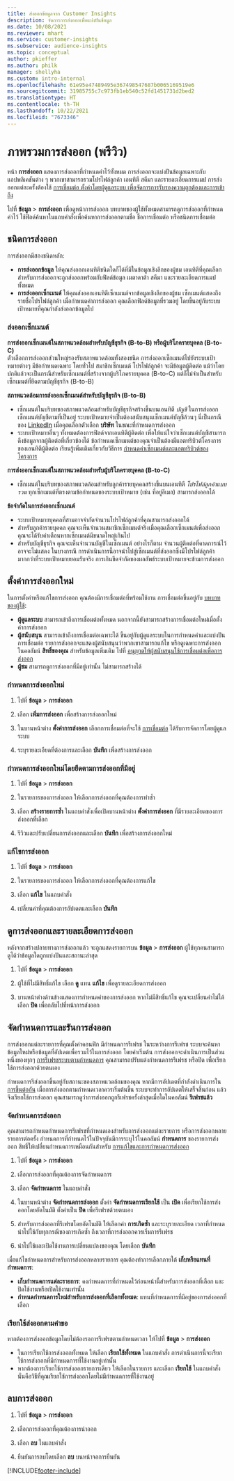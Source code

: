 ```yaml
---
title: ส่งออกข้อมูลจาก Customer Insights
description: จัดการการส่งออกเพื่อแบ่งปันข้อมูล
ms.date: 10/08/2021
ms.reviewer: mhart
ms.service: customer-insights
ms.subservice: audience-insights
ms.topic: conceptual
author: pkieffer
ms.author: philk
manager: shellyha
ms.custom: intro-internal
ms.openlocfilehash: 61e95e47489495e367498547687b0065169519e6
ms.sourcegitcommit: 31985755c7c973fb1eb540c52fd1451731d2bed2
ms.translationtype: HT
ms.contentlocale: th-TH
ms.lasthandoff: 10/22/2021
ms.locfileid: "7673346"
---
```

# <a name="exports-preview-overview"></a>ภาพรวมการส่งออก (พรีวิว)

หน้า **การส่งออก** แสดงการส่งออกที่กำหนดค่าไว้ทั้งหมด การส่งออกจะแบ่งปันข้อมูลเฉพาะกับแอปพลิเคชันต่าง ๆ พวกเขาสามารถรวมโปรไฟล์ลูกค้า เอนทิตี สคีมา และรายละเอียดการแมป การส่งออกแต่ละครั้งต้องใช้ [การเชื่อมต่อ ตั้งค่าโดยผู้ดูแลระบบ เพื่อจัดการการรับรองความถูกต้องและการเข้าถึง](connections.md)

ไปที่ **ข้อมูล** > **การส่งออก** เพื่อดูหน้าการส่งออก บทบาทของผู้ใช้ทั้งหมดสามารถดูการส่งออกที่กำหนดค่าไว้ ใช้ฟิลด์ค้นหาในแถบคำสั่งเพื่อค้นหาการส่งออกตามชื่อ ชื่อการเชื่อมต่อ หรือชนิดการเชื่อมต่อ

## <a name="export-types"></a>ชนิดการส่งออก

การส่งออกมีสองชนิดหลัก:  

- **การส่งออกข้อมูล** ให้คุณส่งออกเอนทิตีชนิดใดก็ได้ที่มีในข้อมูลเชิงลึกของผู้ชม เอนทิตีที่คุณเลือกสำหรับการส่งออกจะถูกส่งออกพร้อมกับฟิลด์ข้อมูล เมตาดาต้า สคีมา และรายละเอียดการแมปทั้งหมด 
- **การส่งออกเซ็กเมนต์** ให้คุณส่งออกเอนทิตีเซ็กเมนต์จากข้อมูลเชิงลึกของผู้ชม เซ็กเมนต์แสดงถึงรายชื่อโปรไฟล์ลูกค้า เมื่อกำหนดค่าการส่งออก คุณเลือกฟิลด์ข้อมูลที่รวมอยู่ โดยขึ้นอยู่กับระบบเป้าหมายที่คุณกำลังส่งออกข้อมูลไป 

### <a name="export-segments"></a>ส่งออกเซ็กเมนต์

**การส่งออกเซ็กเมนต์ในสภาพแวดล้อมสำหรับบัญชีธุรกิจ (B-to-B) หรือผู้บริโภครายบุคคล (B-to-C)**  
ตัวเลือกการส่งออกส่วนใหญ่รองรับสภาพแวดล้อมทั้งสองชนิด การส่งออกเซ็กเมนต์ไปยังระบบเป้าหมายต่างๆ มีข้อกำหนดเฉพาะ โดยทั่วไป สมาชิกเซ็กเมนต์ โปรไฟล์ลูกค้า จะมีข้อมูลผู้ติดต่อ แม้ว่าโดยปกติแล้วจะเป็นกรณีสำหรับเซ็กเมนต์ที่สร้างจากผู้บริโภครายบุคคล (B-to-C) แต่ก็ไม่จำเป็นสำหรับเซ็กเมนต์ที่ยึดตามบัญชีธุรกิจ (B-to-B) 

**สภาพแวดล้อมการส่งออกเซ็กเมนต์สำหรับบัญชีธุรกิจ (B-to-B)**  
- เซ็กเมนต์ในบริบทของสภาพแวดล้อมสำหรับบัญชีธุรกิจสร้างขึ้นบนเอนทิตี *บัญชี* ในการส่งออกเซ็กเมนต์บัญชีตามที่เป็นอยู่ ระบบเป้าหมายจำเป็นต้องสนับสนุนเซ็กเมนต์บัญชีล้วนๆ นี่เป็นกรณีของ [LinkedIn](export-linkedin-ads.md) เมื่อคุณเลือกตัวเลือก **บริษัท** ในขณะที่กำหนดการส่งออก
- ระบบเป้าหมายอื่นๆ ทั้งหมดต้องการฟิลด์จากเอนทิตีผู้ติดต่อ เพื่อให้แน่ใจว่าเซ็กเมนต์บัญชีสามารถดึงข้อมูลจากผู้ติดต่อที่เกี่ยวข้องได้ ข้อกำหนดเซ็กเมนต์ของคุณจำเป็นต้องมีแอตทริบิวต์โครงการของเอนทิตีผู้ติดต่อ เรียนรู้เพิ่มเติมเกี่ยวกับวิธีการ [กำหนดค่าเซ็กเมนต์และแอตทริบิวต์ของโครงการ](segment-builder.md)

**การส่งออกเซ็กเมนต์ในสภาพแวดล้อมสำหรับผู้บริโภครายบุคคล (B-to-C)**  
- เซ็กเมนต์ในบริบทของสภาพแวดล้อมสำหรับลูกค้ารายบุคคลสร้างขึ้นบนเอนทิตี *โปรไฟล์ลูกค้าแบบรวม* ทุกเซ็กเมนต์ที่ตรงตามข้อกำหนดของระบบเป้าหมาย (เช่น ที่อยู่อีเมล) สามารถส่งออกได้

**ข้อจำกัดในการส่งออกเซ็กเมนต์**  
- ระบบเป้าหมายบุคคลที่สามอาจจำกัดจำนวนโปรไฟล์ลูกค้าที่คุณสามารถส่งออกได้ 
- สำหรับลูกค้ารายบุคคล คุณจะเห็นจำนวนสมาชิกเซ็กเมนต์จริงเมื่อคุณเลือกเซ็กเมนต์เพื่อส่งออก คุณจะได้รับคำเตือนหากเซ็กเมนต์มีขนาดใหญ่เกินไป 
- สำหรับบัญชีธุรกิจ คุณจะเห็นจำนวนบัญชีในเซ็กเมนต์ อย่างไรก็ตาม จำนวนผู้ติดต่อที่คาดการณ์ไว้อาจจะไม่แสดง ในบางกรณี การดำเนินการนี้อาจนำไปสู่เซ็กเมนต์ที่ส่งออกซึ่งมีโปรไฟล์ลูกค้ามากกว่าที่ระบบเป้าหมายยอมรับจริง การเกินขีดจำกัดของผลลัพธ์ระบบเป้าหมายจะข้ามการส่งออก 

## <a name="set-up-a-new-export"></a>ตั้งค่าการส่งออกใหม่  
ในการตั้งค่าหรือแก้ไขการส่งออก คุณต้องมีการเชื่อมต่อที่พร้อมใช้งาน การเชื่อมต่อขึ้นอยู่กับ [บทบาทของผู้ใช้](permissions.md):
- **ผู้ดูแลระบบ** สามารถเข้าถึงการเชื่อมต่อทั้งหมด นอกจากนี้ยังสามารถสร้างการเชื่อมต่อใหม่เมื่อตั้งค่าการส่งออก
- **ผู้สนับสนุน** สามารถเข้าถึงการเชื่อมต่อเฉพาะได้ ขึ้นอยู่กับผู้ดูแลระบบในการกำหนดค่าและแบ่งปันการเชื่อมต่อ รายการส่งออกจะแสดงผู้สนับสนุนว่าพวกเขาสามารถแก้ไข หรือดูเฉพาะการส่งออกในคอลัมน์ **สิทธิ์ของคุณ** สำหรับข้อมูลเพิ่มเติม ไปที่ [อนุญาตให้ผู้สนับสนุนใช้การเชื่อมต่อเพื่อการส่งออก](connections.md#allow-contributors-to-use-a-connection-for-exports)
- **ผู้ชม** สามารถดูการส่งออกที่มีอยู่เท่านั้น ไม่สามารถสร้างได้

### <a name="define-a-new-export"></a>กำหนดการส่งออกใหม่

1. ไปที่ **ข้อมูล** > **การส่งออก**

1. เลือก **เพิ่มการส่งออก** เพื่อสร้างการส่งออกใหม่

1. ในบานหน้าต่าง **ตั้งค่าการส่งออก** เลือกการเชื่อมต่อที่จะใช้ [การเชื่อมต่อ](connections.md) ได้รับการจัดการโดยผู้ดูแลระบบ 

1. ระบุรายละเอียดที่ต้องการและเลือก **บันทึก** เพื่อสร้างการส่งออก

### <a name="define-a-new-export-based-on-an-existing-export"></a>กำหนดการส่งออกใหม่โดยยึดตามการส่งออกที่มีอยู่

1. ไปที่ **ข้อมูล** > **การส่งออก**

1. ในรายการของการส่งออก ให้เลือกการส่งออกที่คุณต้องการทำซ้ำ

1. เลือก **สร้างรายการซ้ำ** ในแถบคำสั่งเพื่อเปิดบานหน้าต่าง **ตั้งค่าการส่งออก** ที่มีรายละเอียดของการส่งออกที่เลือก

1. รีวิวและปรับเปลี่ยนการส่งออกและเลือก **บันทึก** เพื่อสร้างการส่งออกใหม่

### <a name="edit-an-export"></a>แก้ไขการส่งออก

1. ไปที่ **ข้อมูล** > **การส่งออก**

1. ในรายการของการส่งออก ให้เลือกการส่งออกที่คุณต้องการแก้ไข

1. เลือก **แก้ไข** ในแถบคำสั่ง

1. เปลี่ยนค่าที่คุณต้องการอัปเดตและเลือก **บันทึก**

## <a name="view-exports-and-export-details"></a>ดูการส่งออกและรายละเอียดการส่งออก

หลังจากสร้างปลายทางการส่งออกแล้ว จะถูกแสดงรายการบน **ข้อมูล** > **การส่งออก** ผู้ใช้ทุกคนสามารถดูได้ว่าข้อมูลใดถูกแบ่งปันและสถานะล่าสุด

1. ไปที่ **ข้อมูล** > **การส่งออก**

1. ผู้ใช้ที่ไม่มีสิทธิ์แก้ไข เลือก **ดู** แทน **แก้ไข** เพื่อดูรายละเอียดการส่งออก

1. บานหน้าต่างด้านข้างแสดงการกำหนดค่าของการส่งออก หากไม่มีสิทธิ์แก้ไข คุณจะเปลี่ยนค่าไม่ได้ เลือก **ปิด** เพื่อกลับไปที่หน้าการส่งออก

## <a name="schedule-and-run-exports"></a>จัดกำหนดการและรันการส่งออก

การส่งออกแต่ละรายการที่คุณตั้งค่าคอนฟิก มีกำหนดการรีเฟรช ในระหว่างการรีเฟรช ระบบจะค้นหาข้อมูลใหม่หรือข้อมูลที่อัปเดตเพื่อรวมไว้ในการส่งออก โดยค่าเริ่มต้น การส่งออกจะดำเนินการเป็นส่วนหนึ่งของทุกๆ [การรีเฟรชระบบตามกำหนดการ](system.md#schedule-tab) คุณสามารถปรับแต่งกำหนดการรีเฟรช หรือปิด เพื่อเรียกใช้การส่งออกด้วยตนเอง

กำหนดการรีส่งออกขึ้นอยู่กับสถานะของสภาพแวดล้อมของคุณ หากมีการอัปเดตที่กำลังดำเนินการใน [การขึ้นต่อกัน](system.md#refresh-policies) เมื่อการส่งออกตามกำหนดเวลาควรเริ่มต้นขึ้น ระบบจะทำการอัปเดตให้เสร็จสิ้นก่อน แล้วจึงเรียกใช้การส่งออก คุณสามารถดูว่าการส่งออกถูกรีเฟรชครั้งล่าสุดเมื่อใดในคอลัมน์ **รีเฟรชแล้ว**

### <a name="schedule-exports"></a>จัดกําหนดการส่งออก

คุณสามารถกำหนดกำหนดการรีเฟรชที่กำหนดเองสำหรับการส่งออกแต่ละรายการ หรือการส่งออกหลายรายการต่อครั้ง กำหนดการที่กำหนดไว้ในปัจจุบันมีการระบุไว้ในคอลัมน์ **กำหนดการ** ของรายการส่งออก สิทธิ์ให้เปลี่ยนกำหนดการเหมือนกันสำหรับ [การแก้ไขและการกำหนดการส่งออก](export-destinations.md#set-up-a-new-export) 

1. ไปที่ **ข้อมูล** > **การส่งออก**

1. เลือกการส่งออกที่คุณต้องการจัดกำหนดการ

1. เลือก **จัดกำหนดการ** ในแถบคำสั่ง

1. ในบานหน้าต่าง **จัดกำหนดการส่งออก** ตั้งค่า **จัดกำหนดการเรียกใช้** เป็น **เปิด** เพื่อเรียกใช้การส่งออกโดยอัตโนมัติ ตั้งค่าเป็น **ปิด** เพื่อรีเฟรชด้วยตนเอง

1. สำหรับการส่งออกที่รีเฟรชโดยอัตโนมัติ ให้เลือกค่า **การเกิดซ้ำ** และระบุรายละเอียด เวลาที่กำหนดนำไปใช้กับทุกกรณีของการเกิดซ้ำ ถึงเวลาที่การส่งออกควรเริ่มการรีเฟรช

1. นำไปใช้และเปิดใช้งานการเปลี่ยนแปลงของคุณ โดยเลือก **บันทึก**

เมื่อแก้ไขกำหนดการสำหรับการส่งออกหลายรายการ คุณต้องทำการเลือกภายใต้ **เก็บหรือแทนที่กำหนดการ**:
- **เก็บกำหนดการแต่ละรายการ**: คงกำหนดการที่กำหนดไว้ก่อนหน้านี้สำหรับการส่งออกที่เลือก และปิดใช้งานหรือเปิดใช้งานเท่านั้น
- **กำหนดกำหนดการใหม่สำหรับการส่งออกที่เลือกทั้งหมด**: แทนที่กำหนดการที่มีอยู่ของการส่งออกที่เลือก

### <a name="run-exports-on-demand"></a>เรียกใช้ส่งออกตามคำขอ

หากต้องการส่งออกข้อมูลโดยไม่ต้องรอการรีเฟรชตามกำหนดเวลา ให้ไปที่ **ข้อมูล** > **การส่งออก**

- ในการเรียกใช้การส่งออกทั้งหมด ให้เลือก **เรียกใช้ทั้งหมด** ในแถบคำสั่ง การดำเนินการนี้จะเรียกใช้การส่งออกที่มีกำหนดการที่ใช้งานอยู่เท่านั้น
- หากต้องการเรียกใช้การส่งออกรายการเดียว ให้เลือกในรายการ และเลือก **เรียกใช้** ในแถบคำสั่ง นั่นคือวิธีที่คุณเรียกใช้การส่งออกโดยไม่มีกำหนดการที่ใช้งานอยู่ 

## <a name="remove-an-export"></a>ลบการส่งออก

1. ไปที่ **ข้อมูล** > **การส่งออก**

1. เลือกการส่งออกที่คุณต้องการนำออก

1. เลือก **ลบ** ในแถบคำสั่ง

1. ยืนยันการลบโดยเลือก **ลบ** บนหน้าจอการยืนยัน


[!INCLUDE[footer-include](../includes/footer-banner.md)]
